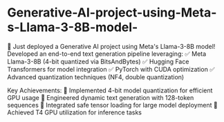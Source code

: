 # Generative-AI-project-using-Meta-s-Llama-3-8B-model-

🚀 Just deployed a Generative AI project using Meta's Llama-3-8B model!
Developed an end-to-end text generation pipeline leveraging:
✅ Meta Llama-3-8B (4-bit quantized via BitsAndBytes)
✅ Hugging Face Transformers for model integration
✅ PyTorch with CUDA optimization
✅ Advanced quantization techniques (NF4, double quantization)

Key Achievements:
🔹 Implemented 4-bit model quantization for efficient GPU usage
🔹 Engineered dynamic text generation with 128-token sequences
🔹 Integrated safe tensor loading for large model deployment
🔹 Achieved T4 GPU utilization for inference tasks
